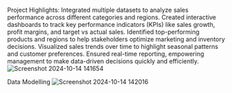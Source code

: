 Project Highlights:
Integrated multiple datasets to analyze sales performance across different categories and regions.
Created interactive dashboards to track key performance indicators (KPIs) like sales growth, profit margins, and target vs actual sales.
Identified top-performing products and regions to help stakeholders optimize marketing and inventory decisions.
Visualized sales trends over time to highlight seasonal patterns and customer preferences.
Ensured real-time reporting, empowering management to make data-driven decisions quickly and efficiently.
![Screenshot 2024-10-14 141654](https://github.com/user-attachments/assets/dc40275c-01df-4d6b-a2ed-c830c53ca617)

Data Modelling
![Screenshot 2024-10-14 142016](https://github.com/user-attachments/assets/716f6c73-a84f-4ed1-be96-6e4f9132dadc)
